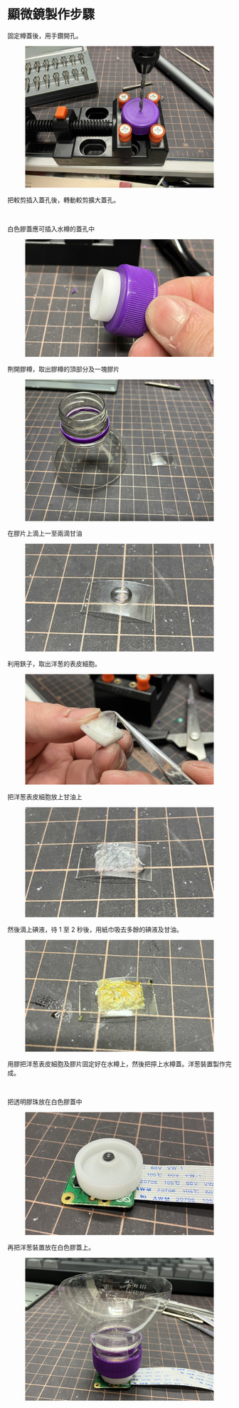 # 顯微鏡製作步驟

固定樽蓋後，用手鑽開孔。

<figure><img src="../.gitbook/assets/IMG_1041.jpeg" alt=""><figcaption></figcaption></figure>

把較剪插入蓋孔後，轉動較剪擴大蓋孔。

<figure><img src="../.gitbook/assets/IMG_1050 copy.png" alt=""><figcaption></figcaption></figure>

白色膠蓋應可插入水樽的蓋孔中

<figure><img src="../.gitbook/assets/IMG_1051 copy.jpeg" alt=""><figcaption></figcaption></figure>

𠝹開膠樽，取出膠樽的頂部分及一塊膠片

<figure><img src="../.gitbook/assets/water_bottle.jpeg" alt=""><figcaption></figcaption></figure>

在膠片上滴上一至兩滴甘油

<figure><img src="../.gitbook/assets/IMG_1067 copy.jpg" alt=""><figcaption></figcaption></figure>

利用鋏子，取出洋葱的表皮細胞。

<figure><img src="../.gitbook/assets/IMG_1055 copy.jpeg" alt=""><figcaption></figcaption></figure>

把洋葱表皮細胞放上甘油上

<figure><img src="../.gitbook/assets/IMG_1068 copy.jpg" alt=""><figcaption></figcaption></figure>

然後滴上碘液，待 1 至 2 秒後，用紙巾吸去多餘的碘液及甘油。

<figure><img src="../.gitbook/assets/IMG_1070 copy.jpeg" alt=""><figcaption></figcaption></figure>

用膠把洋葱表皮細胞及膠片固定好在水樽上，然後把擰上水樽蓋。洋葱裝置製作完成。

<figure><img src="../.gitbook/assets/.jpeg" alt=""><figcaption></figcaption></figure>

把透明膠珠放在白色膠蓋中

<figure><img src="../.gitbook/assets/picamera_white_cover.jpeg" alt=""><figcaption></figcaption></figure>

再把洋葱裝置放在白色膠蓋上。

<figure><img src="../.gitbook/assets/diy-microscope-result (2).jpg" alt=""><figcaption></figcaption></figure>
